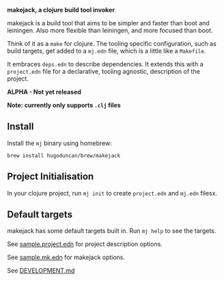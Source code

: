 **makejack, a clojure build tool invoker**

makejack is a build tool that aims to be simpler and faster than boot
and leiningen.  Also more flexible than leiningen, and more focused than
boot.

Think of it as a `make` for clojure.  The tooling specific
configuration, such as build targets, get added to a `mj.edn` file,
which is a little like a `Makefile`.

It embraces `deps.edn` to describe dependencies.  It extends this with a
`project.edn` file for a declarative, tooling agnostic, description of
the project.

**ALPHA - Not yet released**

**Note: currently only supports `.clj` files**

## Install

Install the `mj` binary using homebrew:

```shell
brew install hugoduncan/brew/makejack
```

## Project Initialisation

In your clojure project, run `mj init` to create `project.edn`
and `mj.edn` filesx.

## Default targets

makejack has some default targets built in.  Run `mj help` to see the
targets.


See [sample.project.edn](sample.project.edn) for project description
options.

See [sample.mk.edn](sample.mj.edn) for makejack options.

See [DEVELOPMENT.md](docs/DEVELOPMENT.md)
